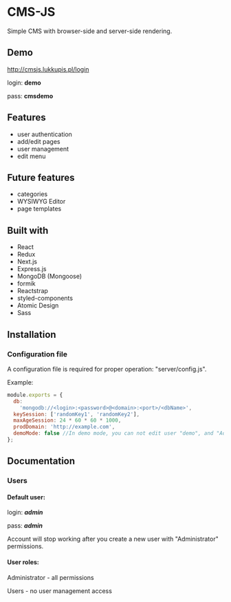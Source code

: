 # CMS-JS
Simple CMS with browser-side and server-side rendering.

## Demo
http://cmsjs.lukkupis.pl/login

login: **demo**

pass: **cmsdemo**

## Features
- user authentication
- add/edit pages
- user management
- edit menu

## Future features
- categories
- WYSIWYG Editor
- page templates

## Built with
- React
- Redux
- Next.js
- Express.js
- MongoDB (Mongoose)
- formik
- Reactstrap
- styled-components
- Atomic Design
- Sass

## Installation

### Configuration file

A configuration file is required for proper operation: "server/config.js". 

Example:

```js
module.exports = {
  db:
    'mongodb://<login>:<password>@<domain>:<port>/<dbName>',
  keySession: ['randomKey1', 'randomKey2'],
  maxAgeSession: 24 * 60 * 60 * 1000,
  prodDomain: 'http://example.com',
  demoMode: false //In demo mode, you can not edit user "demo", and "Admin" page is visible in the menu.
};
```

## Documentation

### Users

#### Default user:

login: ***admin***

pass: ***admin***

Account will stop working after you create a new user with "Administrator" permissions.

#### User roles:

Administrator - all permissions

Users - no user management access
